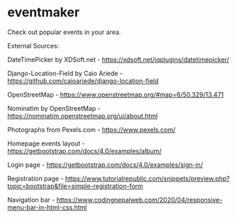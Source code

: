 # eventmaker

Check out popular events in your area.

External Sources:

DateTimePicker by XDSoft.net - https://xdsoft.net/jqplugins/datetimepicker/

Django-Location-Field by Caio Ariede - https://github.com/caioariede/django-location-field

OpenStreetMap - https://www.openstreetmap.org/#map=6/50.329/13.471

Nominatim by OpenStreetMap - https://nominatim.openstreetmap.org/ui/about.html

Photographs from Pexels.com - https://www.pexels.com/

Homepage events layout - https://getbootstrap.com/docs/4.0/examples/album/

Login page - https://getbootstrap.com/docs/4.0/examples/sign-in/

Registration page - https://www.tutorialrepublic.com/snippets/preview.php?topic=bootstrap&file=simple-registration-form

Navigation bar - https://www.codingnepalweb.com/2020/04/responsive-menu-bar-in-html-css.html
